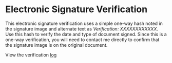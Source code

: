 # Electronic Signature Verification  
This electronic signature verification uses a simple one-way hash noted in the signature image and alternate text as *Verification: XXXXXXXXXXXX*.  Use this hash to verify the date and type of document signed.  Since this is a one-way verification, you will need to contact me directly to confirm that the signature image is on the original document.  

View the verification [log](https://github.com/dmkahler/e-signature/verificationlog.csv)  
